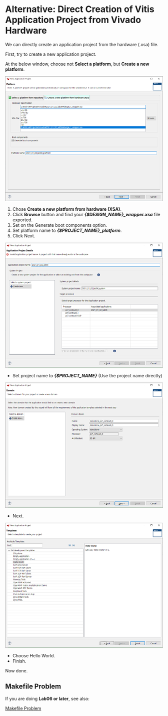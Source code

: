 # Alternative: Direct Creation of Vitis Application Project from Vivado Hardware

We can directly create an application project from the hardware (.xsa) file.

First, try to create a new application project.

At the below window, choose not **Select a platform**, but **Create a new platform**.

![Alternative%20Direct%20Creation%20of%20Vitis%20Application%20P%20c3733968f81641d19b17885f5466a621/Untitled.png](Alternative%20Direct%20Creation%20of%20Vitis%20Application%20P%20c3733968f81641d19b17885f5466a621/Untitled.png)

1. Chose **Create a new platform from hardware (XSA)**.
2. Click **Browse** button and find your ***{$DESIGN_NAME}_wrapper.xsa*** file exported.
3. Set on the Generate boot components option.
4. Set platform name to ***{$PROJECT_NAME}_platform***.
5. Click Next.

![Alternative%20Direct%20Creation%20of%20Vitis%20Application%20P%20c3733968f81641d19b17885f5466a621/Untitled%201.png](Alternative%20Direct%20Creation%20of%20Vitis%20Application%20P%20c3733968f81641d19b17885f5466a621/Untitled%201.png)

- Set project name to ***{$PROJECT_NAME}***
(Use the project name directly)

![Alternative%20Direct%20Creation%20of%20Vitis%20Application%20P%20c3733968f81641d19b17885f5466a621/Untitled%202.png](Alternative%20Direct%20Creation%20of%20Vitis%20Application%20P%20c3733968f81641d19b17885f5466a621/Untitled%202.png)

- Next.

![Alternative%20Direct%20Creation%20of%20Vitis%20Application%20P%20c3733968f81641d19b17885f5466a621/Untitled%203.png](Alternative%20Direct%20Creation%20of%20Vitis%20Application%20P%20c3733968f81641d19b17885f5466a621/Untitled%203.png)

- Choose Hello World.
- Finish.

Now done.

## Makefile Problem

If you are doing **Lab06 or later**, see also:

[Makefile Problem](https://www.notion.so/Makefile-Problem-b266174a19ec426eba6e8e8b3119c7d0)